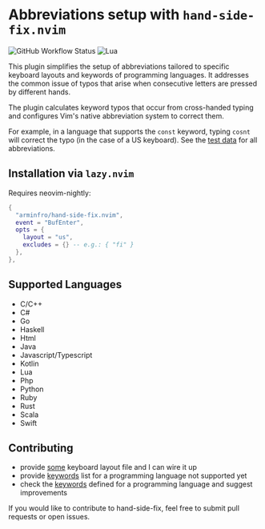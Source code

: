 # Abbreviations setup with `hand-side-fix.nvim`

![GitHub Workflow Status](https://img.shields.io/github/actions/workflow/status/arminfro/hand-side-fix.nvim/lint-test.yml?branch=main&style=for-the-badge)
![Lua](https://img.shields.io/badge/Made%20with%20Lua-blueviolet.svg?style=for-the-badge&logo=lua)

This plugin simplifies the setup of abbreviations tailored to specific keyboard
layouts and keywords of programming languages.
It addresses the common issue of typos that arise when consecutive letters are
pressed by different hands.

The plugin calculates keyword typos that occur from cross-handed typing and configures
Vim's native abbreviation system to correct them.

For example, in a language that supports the `const` keyword, typing `cosnt` will
correct the typo (in the case of a US keyboard).
See the [test data](https://github.com/arminfro/hand-side-fix.nvim/tree/main/tests/hand-side-fix/expectations) for all abbreviations.

## Installation via `lazy.nvim`

Requires neovim-nightly:

```lua
{
  "arminfro/hand-side-fix.nvim",
  event = "BufEnter",
  opts = {
    layout = "us",
    excludes = {} -- e.g.: { "fi" }
  },
},
```

## Supported Languages

- C/C++
- C#
- Go
- Haskell
- Html
- Java
- Javascript/Typescript
- Kotlin
- Lua
- Php
- Python
- Ruby
- Rust
- Scala
- Swift

## Contributing

- provide [some](https://github.com/arminfro/hand-side-fix.nvim/blob/main/lua/hand-side-fix/layouts/us.lua) keyboard layout file and I can wire it up
- provide [keywords](https://github.com/arminfro/hand-side-fix.nvim/tree/main/lua/hand-side-fix/keywords) list for a programming language not supported yet
- check the [keywords](https://github.com/arminfro/hand-side-fix.nvim/tree/main/lua/hand-side-fix/keywords) defined for a programming language and suggest improvements

If you would like to contribute to hand-side-fix, feel free to submit pull
requests or open issues.
